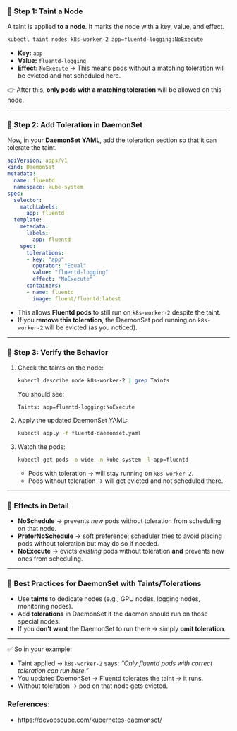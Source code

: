 ### 🔹 Step 1: Taint a Node

A taint is applied **to a node**. It marks the node with a key, value, and effect.

```bash
kubectl taint nodes k8s-worker-2 app=fluentd-logging:NoExecute
```

* **Key:** `app`
* **Value:** `fluentd-logging`
* **Effect:** `NoExecute` → This means pods without a matching toleration will be evicted and not scheduled here.

👉 After this, **only pods with a matching toleration** will be allowed on this node.

---

### 🔹 Step 2: Add Toleration in DaemonSet

Now, in your **DaemonSet YAML**, add the toleration section so that it can tolerate the taint.

```yaml
apiVersion: apps/v1
kind: DaemonSet
metadata:
  name: fluentd
  namespace: kube-system
spec:
  selector:
    matchLabels:
      app: fluentd
  template:
    metadata:
      labels:
        app: fluentd
    spec:
      tolerations:
      - key: "app"
        operator: "Equal"
        value: "fluentd-logging"
        effect: "NoExecute"
      containers:
      - name: fluentd
        image: fluent/fluentd:latest
```

* This allows **Fluentd pods** to still run on `k8s-worker-2` despite the taint.
* If you **remove this toleration**, the DaemonSet pod running on `k8s-worker-2` will be evicted (as you noticed).

---

### 🔹 Step 3: Verify the Behavior

1. Check the taints on the node:

   ```bash
   kubectl describe node k8s-worker-2 | grep Taints
   ```

   You should see:

   ```
   Taints: app=fluentd-logging:NoExecute
   ```

2. Apply the updated DaemonSet YAML:

   ```bash
   kubectl apply -f fluentd-daemonset.yaml
   ```

3. Watch the pods:

   ```bash
   kubectl get pods -o wide -n kube-system -l app=fluentd
   ```

   * Pods with toleration → will stay running on `k8s-worker-2`.
   * Pods without toleration → will get evicted and not scheduled there.

---

### 🔹 Effects in Detail

* **NoSchedule** → prevents *new* pods without toleration from scheduling on that node.
* **PreferNoSchedule** → soft preference: scheduler tries to avoid placing pods without toleration but may do so if needed.
* **NoExecute** → evicts *existing* pods without toleration **and** prevents new ones from scheduling.

---

### 🔹 Best Practices for DaemonSet with Taints/Tolerations

* Use **taints** to dedicate nodes (e.g., GPU nodes, logging nodes, monitoring nodes).
* Add **tolerations** in DaemonSet if the daemon should run on those special nodes.
* If you **don’t want** the DaemonSet to run there → simply **omit toleration**.

---

✅ So in your example:

* Taint applied → `k8s-worker-2` says: *“Only fluentd pods with correct toleration can run here.”*
* You updated DaemonSet → Fluentd tolerates the taint → it runs.
* Without toleration → pod on that node gets evicted.


### References:
- https://devopscube.com/kubernetes-daemonset/
